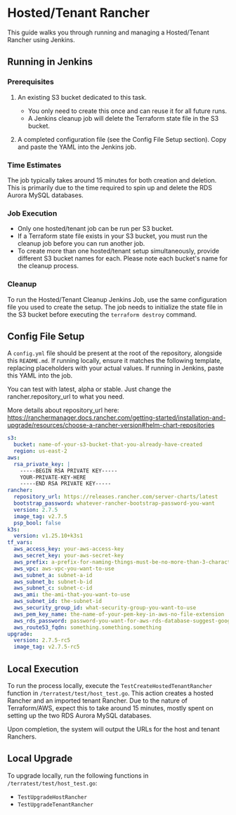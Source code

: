 # Hosted/Tenant Rancher

This guide walks you through running and managing a Hosted/Tenant Rancher using Jenkins.

## Running in Jenkins

### Prerequisites

1. An existing S3 bucket dedicated to this task.
    - You only need to create this once and can reuse it for all future runs.
    - A Jenkins cleanup job will delete the Terraform state file in the S3 bucket.

2. A completed configuration file (see the Config File Setup section). Copy and paste the YAML into the Jenkins job.

### Time Estimates

The job typically takes around 15 minutes for both creation and deletion. This is primarily due to the time required to spin up and delete the RDS Aurora MySQL databases.

### Job Execution

- Only one hosted/tenant job can be run per S3 bucket.
- If a Terraform state file exists in your S3 bucket, you must run the cleanup job before you can run another job.
- To create more than one hosted/tenant setup simultaneously, provide different S3 bucket names for each. Please note each bucket's name for the cleanup process.

### Cleanup

To run the Hosted/Tenant Cleanup Jenkins Job, use the same configuration file you used to create the setup. The job needs to initialize the state file in the S3 bucket before executing the `terraform destroy` command.

## Config File Setup

A `config.yml` file should be present at the root of the repository, alongside this `README.md`. If running locally, ensure it matches the following template, replacing placeholders with your actual values. If running in Jenkins, paste this YAML into the job.

You can test with latest, alpha or stable. Just change the rancher.repository_url to what you need. 

More details about repository_url here: https://ranchermanager.docs.rancher.com/getting-started/installation-and-upgrade/resources/choose-a-rancher-version#helm-chart-repositories

```yml
s3:
  bucket: name-of-your-s3-bucket-that-you-already-have-created
  region: us-east-2
aws:
  rsa_private_key: |
    -----BEGIN RSA PRIVATE KEY-----
    YOUR-PRIVATE-KEY-HERE
    -----END RSA PRIVATE KEY-----
rancher:
  repository_url: https://releases.rancher.com/server-charts/latest 
  bootstrap_password: whatever-rancher-bootstrap-password-you-want
  version: 2.7.5
  image_tag: v2.7.5
  psp_bool: false
k3s:
  version: v1.25.10+k3s1
tf_vars:
  aws_access_key: your-aws-access-key
  aws_secret_key: your-aws-secret-key
  aws_prefix: a-prefix-for-naming-things-must-be-no-more-than-3-characters
  aws_vpc: aws-vpc-you-want-to-use
  aws_subnet_a: subnet-a-id
  aws_subnet_b: subnet-b-id
  aws_subnet_c: subnet-c-id
  aws_ami: the-ami-that-you-want-to-use
  aws_subnet_id: the-subnet-id
  aws_security_group_id: what-security-group-you-want-to-use
  aws_pem_key_name: the-name-of-your-pem-key-in-aws-no-file-extension
  aws_rds_password: password-you-want-for-aws-rds-database-suggest-googling-for-requirements
  aws_route53_fqdn: something.something.something
upgrade:
  version: 2.7.5-rc5
  image_tag: v2.7.5-rc5
```

## Local Execution

To run the process locally, execute the `TestCreateHostedTenantRancher` function in `/terratest/test/host_test.go`. This action creates a hosted Rancher and an imported tenant Rancher. Due to the nature of Terraform/AWS, expect this to take around 15 minutes, mostly spent on setting up the two RDS Aurora MySQL databases.

Upon completion, the system will output the URLs for the host and tenant Ranchers.

## Local Upgrade

To upgrade locally, run the following functions in `/terratest/test/host_test.go`:

- `TestUpgradeHostRancher`
- `TestUpgradeTenantRancher`
